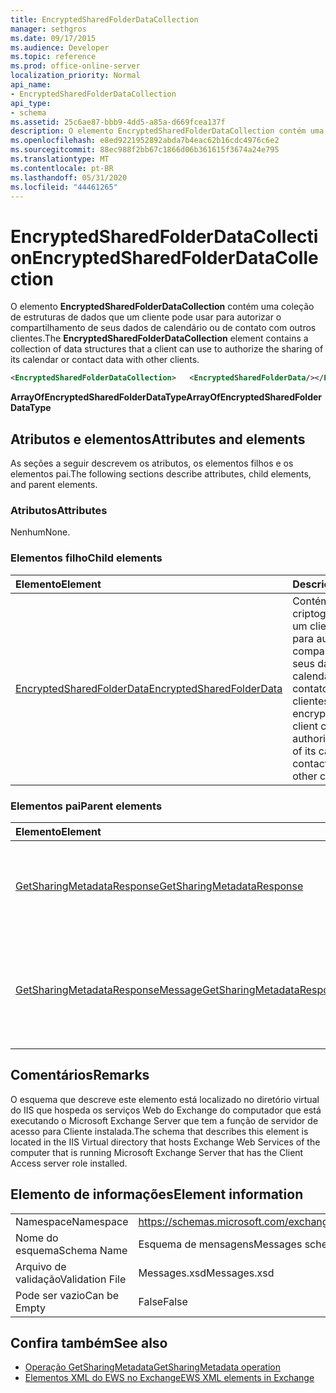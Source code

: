 ```yaml
---
title: EncryptedSharedFolderDataCollection
manager: sethgros
ms.date: 09/17/2015
ms.audience: Developer
ms.topic: reference
ms.prod: office-online-server
localization_priority: Normal
api_name:
- EncryptedSharedFolderDataCollection
api_type:
- schema
ms.assetid: 25c6ae87-bbb9-4dd5-a85a-d669fcea137f
description: O elemento EncryptedSharedFolderDataCollection contém uma coleção de estruturas de dados que um cliente pode usar para autorizar o compartilhamento de seus dados de calendário ou de contato com outros clientes.
ms.openlocfilehash: e8ed9221952892abda7b4eac62b16cdc4976c6e2
ms.sourcegitcommit: 88ec988f2bb67c1866d06b361615f3674a24e795
ms.translationtype: MT
ms.contentlocale: pt-BR
ms.lasthandoff: 05/31/2020
ms.locfileid: "44461265"
---
```

# <a name="encryptedsharedfolderdatacollection"></a><span data-ttu-id="29231-103">EncryptedSharedFolderDataCollection</span><span class="sxs-lookup"><span data-stu-id="29231-103">EncryptedSharedFolderDataCollection</span></span>

<span data-ttu-id="29231-104">O elemento **EncryptedSharedFolderDataCollection** contém uma coleção de estruturas de dados que um cliente pode usar para autorizar o compartilhamento de seus dados de calendário ou de contato com outros clientes.</span><span class="sxs-lookup"><span data-stu-id="29231-104">The **EncryptedSharedFolderDataCollection** element contains a collection of data structures that a client can use to authorize the sharing of its calendar or contact data with other clients.</span></span> 
  
```xml
<EncryptedSharedFolderDataCollection>   <EncryptedSharedFolderData/></EncryptedSharedFolderDataCollection>
```

 <span data-ttu-id="29231-105">**ArrayOfEncryptedSharedFolderDataType**</span><span class="sxs-lookup"><span data-stu-id="29231-105">**ArrayOfEncryptedSharedFolderDataType**</span></span>
## <a name="attributes-and-elements"></a><span data-ttu-id="29231-106">Atributos e elementos</span><span class="sxs-lookup"><span data-stu-id="29231-106">Attributes and elements</span></span>

<span data-ttu-id="29231-107">As seções a seguir descrevem os atributos, os elementos filhos e os elementos pai.</span><span class="sxs-lookup"><span data-stu-id="29231-107">The following sections describe attributes, child elements, and parent elements.</span></span>
  
### <a name="attributes"></a><span data-ttu-id="29231-108">Atributos</span><span class="sxs-lookup"><span data-stu-id="29231-108">Attributes</span></span>

<span data-ttu-id="29231-109">Nenhum</span><span class="sxs-lookup"><span data-stu-id="29231-109">None.</span></span>
  
### <a name="child-elements"></a><span data-ttu-id="29231-110">Elementos filho</span><span class="sxs-lookup"><span data-stu-id="29231-110">Child elements</span></span>

|<span data-ttu-id="29231-111">**Elemento**</span><span class="sxs-lookup"><span data-stu-id="29231-111">**Element**</span></span>|<span data-ttu-id="29231-112">**Descrição**</span><span class="sxs-lookup"><span data-stu-id="29231-112">**Description**</span></span>|
|:-----|:-----|
|[<span data-ttu-id="29231-113">EncryptedSharedFolderData</span><span class="sxs-lookup"><span data-stu-id="29231-113">EncryptedSharedFolderData</span></span>](encryptedsharedfolderdata.md) <br/> |<span data-ttu-id="29231-114">Contém os dados criptografados que um cliente pode usar para autorizar o compartilhamento de seus dados de calendário ou de contato com outros clientes.</span><span class="sxs-lookup"><span data-stu-id="29231-114">Contains the encrypted data that a client can use to authorize the sharing of its calendar or contact data with other clients.</span></span>  <br/> |
   
### <a name="parent-elements"></a><span data-ttu-id="29231-115">Elementos pai</span><span class="sxs-lookup"><span data-stu-id="29231-115">Parent elements</span></span>

|<span data-ttu-id="29231-116">**Elemento**</span><span class="sxs-lookup"><span data-stu-id="29231-116">**Element**</span></span>|<span data-ttu-id="29231-117">**Descrição**</span><span class="sxs-lookup"><span data-stu-id="29231-117">**Description**</span></span>|
|:-----|:-----|
|[<span data-ttu-id="29231-118">GetSharingMetadataResponse</span><span class="sxs-lookup"><span data-stu-id="29231-118">GetSharingMetadataResponse</span></span>](getsharingmetadataresponse.md) <br/> |<span data-ttu-id="29231-119">Define uma resposta a uma solicitação de [operação GetSharingMetadata](getsharingmetadata-operation.md) .</span><span class="sxs-lookup"><span data-stu-id="29231-119">Defines a response to a [GetSharingMetadata operation](getsharingmetadata-operation.md) request.</span></span>  <br/> |
|[<span data-ttu-id="29231-120">GetSharingMetadataResponseMessage</span><span class="sxs-lookup"><span data-stu-id="29231-120">GetSharingMetadataResponseMessage</span></span>](getsharingmetadataresponsemessage.md) <br/> |<span data-ttu-id="29231-121">Contém o status e o resultado de uma única solicitação de [operação GetSharingMetadata](getsharingmetadata-operation.md) .</span><span class="sxs-lookup"><span data-stu-id="29231-121">Contains the status and result of a single [GetSharingMetadata operation](getsharingmetadata-operation.md) request.</span></span>  <br/> |
   
## <a name="remarks"></a><span data-ttu-id="29231-122">Comentários</span><span class="sxs-lookup"><span data-stu-id="29231-122">Remarks</span></span>

<span data-ttu-id="29231-123">O esquema que descreve este elemento está localizado no diretório virtual do IIS que hospeda os serviços Web do Exchange do computador que está executando o Microsoft Exchange Server que tem a função de servidor de acesso para Cliente instalada.</span><span class="sxs-lookup"><span data-stu-id="29231-123">The schema that describes this element is located in the IIS Virtual directory that hosts Exchange Web Services of the computer that is running Microsoft Exchange Server that has the Client Access server role installed.</span></span>
  
## <a name="element-information"></a><span data-ttu-id="29231-124">Elemento de informações</span><span class="sxs-lookup"><span data-stu-id="29231-124">Element information</span></span>

|||
|:-----|:-----|
|<span data-ttu-id="29231-125">Namespace</span><span class="sxs-lookup"><span data-stu-id="29231-125">Namespace</span></span>  <br/> |https://schemas.microsoft.com/exchange/services/2006/messages  <br/> |
|<span data-ttu-id="29231-126">Nome do esquema</span><span class="sxs-lookup"><span data-stu-id="29231-126">Schema Name</span></span>  <br/> |<span data-ttu-id="29231-127">Esquema de mensagens</span><span class="sxs-lookup"><span data-stu-id="29231-127">Messages schema</span></span>  <br/> |
|<span data-ttu-id="29231-128">Arquivo de validação</span><span class="sxs-lookup"><span data-stu-id="29231-128">Validation File</span></span>  <br/> |<span data-ttu-id="29231-129">Messages.xsd</span><span class="sxs-lookup"><span data-stu-id="29231-129">Messages.xsd</span></span>  <br/> |
|<span data-ttu-id="29231-130">Pode ser vazio</span><span class="sxs-lookup"><span data-stu-id="29231-130">Can be Empty</span></span>  <br/> |<span data-ttu-id="29231-131">False</span><span class="sxs-lookup"><span data-stu-id="29231-131">False</span></span>  <br/> |
   
## <a name="see-also"></a><span data-ttu-id="29231-132">Confira também</span><span class="sxs-lookup"><span data-stu-id="29231-132">See also</span></span>

- [<span data-ttu-id="29231-133">Operação GetSharingMetadata</span><span class="sxs-lookup"><span data-stu-id="29231-133">GetSharingMetadata operation</span></span>](getsharingmetadata-operation.md)
- [<span data-ttu-id="29231-134">Elementos XML do EWS no Exchange</span><span class="sxs-lookup"><span data-stu-id="29231-134">EWS XML elements in Exchange</span></span>](ews-xml-elements-in-exchange.md)


